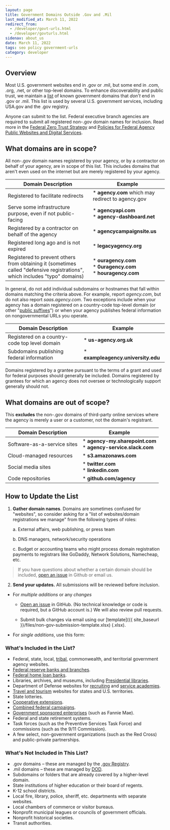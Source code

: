 ```yaml
---
layout: page
title: Government Domains Outside .Gov and .Mil
last_modified_at: March 11, 2022
redirect_from:
  - /developer/govt-urls.html
  - /developer/govturls.html
sidenav: about_us
date: March 11, 2022
tags: seo policy government-urls
category: developer
---
```

## Overview

Most U.S. government websites end in .gov or .mil, but some end in .com, .org, .net, or other top-level domains. To enhance discoverability and public trust, we maintain a [list](https://github.com/GSA/govt-urls/) of known government domains that *don't* end in .gov or .mil. This list is used by several U.S. government services, including USA.gov and the .gov registry.

Anyone can submit to the list. Federal executive branch agencies are required to submit all registered non-.gov domain names for inclusion. Read more in the [Federal Zero Trust Strategy](https://zerotrust.cyber.gov/federal-zero-trust-strategy/#4-safely-making-applications-internet-accessible) and [Policies for Federal Agency Public Websites and Digital Services](https://www.whitehouse.gov/wp-content/uploads/legacy_drupal_files/omb/memoranda/2017/m-17-06.pdf#page=11).

## What domains are in scope?

All non-.gov domain names registered by your agency, or by a contractor on behalf of your agency, are in scope of this list. This includes domains that aren\'t even used on the internet but are merely registered by your agency.

| **Domain Description** | **Example** |
|------------------------|-------------|
| Registered to facilitate redirects | * **agency.com** which may redirect to agency.gov |
| Serve some infrastructure purpose, even if not public-facing | * **agencyapi.com** <br> * **agency-dashboard.net** |
| Registered by a contractor on behalf of the agency | * **agencycampaignsite.us** |
| Registered long ago and is not expired | * **legacyagency.org** |
| Registered to prevent others from obtaining it (sometimes called "defensive registrations", which includes "typo" domains) | * **ouragency.com** <br> * **0uragency.com** <br> * **houragency.com** |

In general, do not add individual subdomains or hostnames that fall within domains matching the criteria above. For example, report *agency.com*, but do not also report *saas.agency.com*. Two exceptions include when your agency has a domain registered on a country-code top-level domain (or other "[public suffixes](https://publicsuffix.org/)") or when your agency publishes federal information on nongovernmental URLs you operate.

| **Domain Description** | **Example** |
|------------------------|-------------|
| Registered on a country-code top level domain | * **us-agency.org.uk** |
| Subdomains publishing federal information | * **exampleagency.university.edu** |

Domains registered by a grantee pursuant to the terms of a grant and used for federal purposes should generally be included. Domains registered by grantees for which an agency does not oversee or technologically support generally should not.

## What domains are out of scope?

This **excludes** the non-.gov domains of third-party online services where the agency is merely a user or a customer, not the domain's registrant.

| **Domain Description** | **Example** |
| -----------------------|-------------|
| Software-as-a-service sites | * **agency-my.sharepoint.com** <br> * **agency-service.slack.com** |
| Cloud-managed resources | * **s3.amazonaws.com** |
| Social media sites | * **twitter.com** <br> * **linkedin.com** |
| Code repositories | * **github.com/agency** |

## How to Update the List

1.  **Gather domain names**. Domains are sometimes confused for "websites", so consider asking for a "list of websites/domain registrations we manage" from the following types of roles:

    a.  External affairs, web publishing, or press team

    b.  DNS managers, network/security operations

    c.  Budget or accounting teams who might process domain registration payments to registrars like GoDaddy, Network Solutions, Namecheap, etc.

> If you have questions about whether a certain domain should be included, [open an issue](https://github.com/GSA/govt-urls/issues) in Github or email us.

2.  **Send your updates.** All submissions will be reviewed before inclusion.

-   For *multiple additions* or any *changes*

    -   [Open an issue](https://github.com/GSA/govt-urls/issues) in GitHub. (No technical knowledge or code is required, but a GitHub account is.) We will also review pull requests.

    -   Submit bulk changes via email using our [template]({{ site_baseurl }}/files/non-gov-submission-template.xlsx) (.xlsx).

-   For *single additions*, use this form:

### What's Included in the List?

* Federal, state, local, [tribal](https://www.bia.gov/service/tribal-leaders-directory), commonwealth, and territorial government agency websites.
* [Federal reserve banks and branches](https://www.federalreserve.gov/aboutthefed/federal-reserve-system.htm).
* [Federal home loan banks](http://www.fhlbanks.com/).
* Libraries, archives, and museums, including [Presidential libraries](https://www.archives.gov/presidential-libraries/).
* Department of Defense websites for [recruiting](https://www.defense.gov/Resources/Military-Departments/DOD-Websites/category/Recruiting/) and [service academies](https://www.defense.gov/Resources/Military-Departments/DOD-Websites/category/Academy/).
* [Travel and tourism](https://www.usa.gov/state-travel-and-tourism) websites for states and U.S. territories.
* State lotteries.
* [Cooperative extensions](https://nifa.usda.gov/land-grant-colleges-and-universities-partner-website-directory?state=All&type=Extension).
* [Combined federal campaigns](https://www.opm.gov/combined-federal-campaign/find-local-campaigns/#url=CFC-Zones).
* [Government sponsored enterprises](https://en.wikipedia.org/wiki/Government-sponsored_enterprise#List_of_GSEs) (such as Fannie Mae).
* Federal and state retirement systems.
* Task forces (such as the Preventive Services Task Force) and commissions (such as the 9/11 Commission).
* A few select, non-government organizations (such as the Red Cross) and public-private partnerships.

### What's Not Included in This List?

* .gov domains &ndash; these are managed by the [.gov Registry](https://home.dotgov.gov).
* .mil domains &ndash; these are managed by [DOD](https://www.defense.gov/Resources/Military-Departments/DOD-Websites/).
* Subdomains or folders that are already covered by a higher-level domain.
* State institutions of higher education or their board of regents.
* K-12 school districts.
* Local fire, library, police, sheriff, etc. departments with separate websites.
* Local chambers of commerce or visitor bureaus.
* Nonprofit municipal leagues or councils of government officials.
* Nonprofit historical societies.
* Transit authorities.
